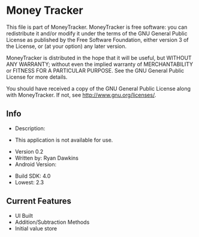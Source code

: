 # Money Tracker
This file is part of MoneyTracker.
MoneyTracker is free software: you can redistribute it and/or modify it under the terms of the GNU
General Public License as published by the Free Software Foundation, 
either version 3 of the License, or (at your option) any later version.

MoneyTracker is distributed in the hope that it will be useful,
but WITHOUT ANY WARRANTY; without even the implied warranty of
MERCHANTABILITY or FITNESS FOR A PARTICULAR PURPOSE.  See the
GNU General Public License for more details.

You should have received a copy of the GNU General Public License
along with MoneyTracker.  If not, see <http://www.gnu.org/licenses/>.

## Info
* Description:
 - This application is not available for use.
* Version 0.2
* Written by: Ryan Dawkins
* Android Version:
 - Build SDK: 4.0
 - Lowest: 2.3

## Current Features
* UI Built
* Addition/Subtraction Methods
* Initial value store
